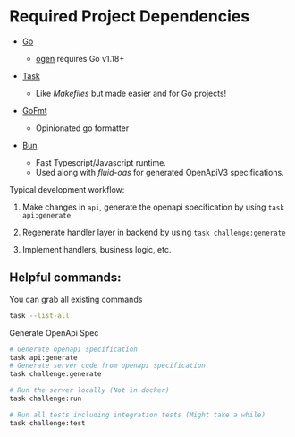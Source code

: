 # Required Project Dependencies

- [Go](https://go.dev)
  - [ogen](https://ogen.dev) requires Go v1.18+

- [Task](https://taskfile.dev)
  - Like _Makefiles_ but made easier and for Go projects!

- [GoFmt](https://pkg.go.dev/cmd/gofmt)
  - Opinionated go formatter

- [Bun](https://bun.sh)
  - Fast Typescript/Javascript runtime.
  - Used along with _fluid-oas_ for generated OpenApiV3 specifications.

Typical development workflow:

1. Make changes in `api`, generate the openapi specification by using `task api:generate`

2. Regenerate handler layer in backend by using `task challenge:generate`

3. Implement handlers, business logic, etc.

## Helpful commands:

You can grab all existing commands

```bash
task --list-all
```

Generate OpenApi Spec
```bash
# Generate openapi specification
task api:generate
# Generate server code from openapi specification
task challenge:generate
```

```bash
# Run the server locally (Not in docker)
task challenge:run
```

```bash
# Run all tests including integration tests (Might take a while)
task challenge:test
```
